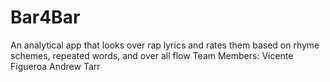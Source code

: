 # Bar4Bar
An analytical app that looks over rap lyrics and rates them based on rhyme schemes, repeated words, and over all flow
Team Members:
Vicente Figueroa
Andrew Tarr